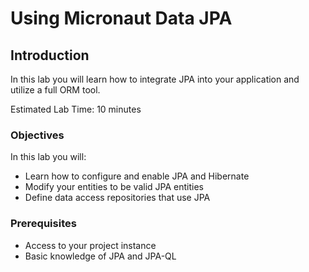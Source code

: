 # Using Micronaut Data JPA

## Introduction
In this lab you will learn how to integrate JPA into your application and utilize a full ORM tool.

Estimated Lab Time: 10 minutes

### Objectives

In this lab you will:
* Learn how to configure and enable JPA and Hibernate
* Modify your entities to be valid JPA entities
* Define data access repositories that use JPA

### Prerequisites

- Access to your project instance
- Basic knowledge of JPA and JPA-QL